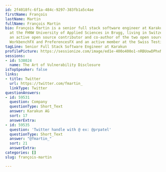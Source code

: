 ```yaml
---
id: 2f4018fc-6f1a-484c-9297-383fb1a5c4ae
firstName: François
lastName: Martin
fullName: François Martin
bio: François Martin is a senior full stack software engineer at Karakun AG and lecturer
  at the FHNW University of Applied Sciences in Brugg, living in Switzerland. He is
  an active open source contributor and co-author of the two open source JavaFX frameworks
  WorkbenchFX and PreferencesFX and an active member at the Swiss Testing Board.
tagLine: Senior Full Stack Software Engineer at Karakun
profilePicture: https://sessionize.com/image/ed1e-400o400o1-nRBUowDPhxNt9sh23ogSCp.jpg
sessions:
- id: 538024
  name: The Art of Vulnerability Disclosure
isTopSpeaker: false
links:
- title: Twitter
  url: https://twitter.com/fmartin_
  linkType: Twitter
questionAnswers:
- id: 59531
  question: Company
  questionType: Short_Text
  answer: Karakun AG
  sort: 17
  answerExtra: 
- id: 59535
  question: 'Twitter handle with @ ex: @prpatel'
  questionType: Short_Text
  answer: "@fmartin_"
  sort: 21
  answerExtra: 
categories: []
slug: françois-martin

---
```

